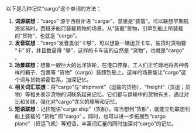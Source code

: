 以下是几种记忆“cargo”这个单词的方法：
1. **词源联想**：“cargo” 源于西班牙语 “cargar”，意思是“装载”。可以联想早期航海贸易时，西班牙船只装载货物的场景。从“装载”货物，引申到船上所装载的“货物”，也就是 “cargo”。 
2. **发音联想**：“cargo”发音类似“卡够”，可以想象一辆运货卡车，装货时货物要 “卡” 好，并且数量得 “够”，这样的卡车装的自然是 “货物”，也就是“cargo” 。
3. **场景联想**：想象一艘巨大的远洋货轮，在港口停靠，工人们正忙碌地将各种各样的箱子、包裹等 “货物”（cargo）装卸到船上。这样的场景能让“cargo”这个词与货物紧密联系，加深记忆。 
4. **相关词汇联想**：将“cargo”与“shipment”（运输的货物）、“freight”（货运；货物）等相关表示货物的词联系起来记忆。它们都与运输中的货物有关，通过对比和关联，强化对“cargo”含义的理解和记忆。 
5. **短语联想**：记住短语“cargo ship”（货船），每当想到“货船”，就能立刻联想到船上装载的 “货物” 即“cargo” 。同时，也可以进一步拓展到“cargo plane”（货运飞机）等短语，丰富词汇量的同时加深对“cargo”的记忆。 